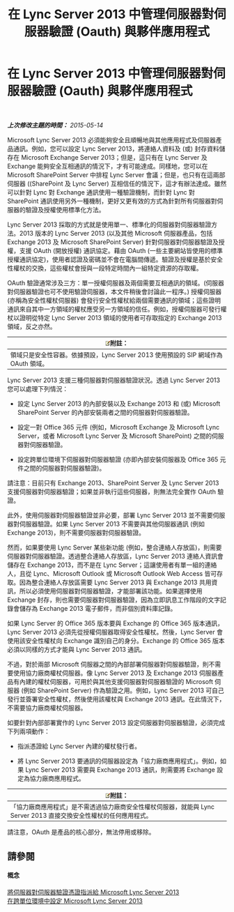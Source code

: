 ﻿---
title: 在 Lync Server 2013 中管理伺服器對伺服器驗證 (Oauth) 與夥伴應用程式
TOCTitle: 在 Lync Server 2013 中管理伺服器對伺服器驗證 (Oauth) 與夥伴應用程式
ms:assetid: 38848373-c8c6-4097-bf7f-699fe471348d
ms:mtpsurl: https://technet.microsoft.com/zh-tw/library/JJ204817(v=OCS.15)
ms:contentKeyID: 49290604
ms.date: 08/10/2015
mtps_version: v=OCS.15
ms.translationtype: HT
---

# 在 Lync Server 2013 中管理伺服器對伺服器驗證 (Oauth) 與夥伴應用程式

 

_**上次修改主題的時間：** 2015-05-14_

Microsoft Lync Server 2013 必須能夠安全且順暢地與其他應用程式及伺服器產品通訊。例如，您可以設定 Lync Server 2013，將連絡人資料及 (或) 封存資料儲存在 Microsoft Exchange Server 2013；但是，這只有在 Lync Server 及 Exchange 能夠安全互相通訊的情況下，才有可能達成。同樣地，您可以在 Microsoft SharePoint Server 中排程 Lync Server 會議；但是，也只有在這兩部伺服器 ((SharePoint 及 Lync Server) 互相信任的情況下，這才有辦法達成。雖然可以針對 Lync 對 Exchange 通訊使用一種驗證機制，而針對 Lync 對 SharePoint 通訊使用另外一種機制，更好又更有效的方式為針對所有伺服器對伺服器的驗證及授權使用標準化方法。

Lync Server 2013 採取的方式就是使用單一、標準化的伺服器對伺服器驗證方法。2013 版本的 Lync Server 2013 (以及其他 Microsoft 伺服器產品，包括 Exchange 2013 及 Microsoft SharePoint Server) 針對伺服器對伺服器驗證及授權，支援 OAuth (開放授權) 通訊協定。藉由 OAuth (一些主要網站皆使用的標準授權通訊協定)，使用者認證及密碼並不會在電腦間傳遞。驗證及授權是基於安全性權杖的交換，這些權杖會授與一段特定時間內一組特定資源的存取權。

OAuth 驗證通常涉及三方：單一授權伺服器及兩個需要互相通訊的領域。(伺服器對伺服器驗證也可不使用驗證伺服器，本文件稍後會討論此一程序。) 授權伺服器 (亦稱為安全性權杖伺服器) 會發行安全性權杖給兩個需要通訊的領域；這些證明通訊來自其中一方領域的權杖應受另一方領域的信任。例如，授權伺服器可發行權杖以證明從特定 Lync Server 2013 領域的使用者可存取指定的 Exchange 2013 領域，反之亦然。

<table>
<thead>
<tr class="header">
<th><img src="images/Gg398811.note(OCS.15).gif" title="note" alt="note" />附註：</th>
</tr>
</thead>
<tbody>
<tr class="odd">
<td>領域只是安全性容器。依據預設，Lync Server 2013 使用預設的 SIP 網域作為 OAuth 領域。</td>
</tr>
</tbody>
</table>


Lync Server 2013 支援三種伺服器對伺服器驗證狀況。透過 Lync Server 2013 您可以處理下列情況：

  - 設定 Lync Server 2013 的內部安裝以及 Exchange 2013 和 (或) Microsoft SharePoint Server 的內部安裝兩者之間的伺服器對伺服器驗證。

  - 設定一對 Office 365 元件 (例如，Microsoft Exchange 及 Microsoft Lync Server，或者 Microsoft Lync Server 及 Microsoft SharePoint) 之間的伺服器對伺服器驗證。

  - 設定跨單位環境下伺服器對伺服器驗證 (亦即內部安裝伺服器及 Office 365 元件之間的伺服器對伺服器驗證)。

請注意：目前只有 Exchange 2013、SharePoint Server 及 Lync Server 2013 支援伺服器對伺服器驗證；如果並非執行這些伺服器，則無法完全實作 OAuth 驗證。

此外，使用伺服器對伺服器驗證並非必要，部署 Lync Server 2013 並不需要伺服器對伺服器驗證。如果 Lync Server 2013 不需要與其他伺服器通訊 (例如 Exchange 2013)，則不需要伺服器對伺服器驗證。

然而，如果要使用 Lync Server 某些新功能 (例如，整合連絡人存放區)，則需要伺服器對伺服器驗證。透過整合連絡人存放區，Lync Server 2013 連絡人資訊會儲存在 Exchange 2013，而不是在 Lync Server；這讓使用者有單一組的連絡人，且從 Lync、Microsoft Outlook 或 Microsoft Outlook Web Access 皆可存取。因為整合連絡人存放區需要 Lync Server 2013 與 Exchange 2013 共用資訊，所以必須使用伺服器對伺服器驗證，才能部署該功能。如果選擇使用 Exchange 封存，則也需要伺服器對伺服器驗證，因為立即訊息工作階段的文字記錄會儲存為 Exchange 2013 電子郵件，而非個別資料庫記錄。

如果 Lync Server 的 Office 365 版本要與 Exchange 的 Office 365 版本通訊，Lync Server 2013 必須先從授權伺服器取得安全性權杖。然後，Lync Server 會使用該安全性權杖向 Exchange 識別自己的身分。Exchange 的 Office 365 版本必須以同樣的方式才能與 Lync Server 2013 通訊。

不過，對於兩部 Microsoft 伺服器之間的內部部署伺服器對伺服器驗證，則不需要使用協力廠商權杖伺服器。像 Lync Server 2013 及 Exchange 2013 伺服器產品有內建的權杖伺服器，可用於與其他支援伺服器對伺服器驗證的 Microsoft 伺服器 (例如 SharePoint Server) 作為驗證之用。例如，Lync Server 2013 可自己發行並簽署安全性權杖，然後使用該權杖與 Exchange 2013 通訊。在此情況下，不需要協力廠商權杖伺服器。

如要針對內部部署實作的 Lync Server 2013 設定伺服器對伺服器驗證，必須完成下列兩項動作：

  - 指派憑證給 Lync Server 內建的權杖發行者。

  - 將 Lync Server 2013 要通訊的伺服器設定為「協力廠商應用程式」。例如，如果 Lync Server 2013 需要與 Exchange 2013 通訊，則需要將 Exchange 設定為協力廠商應用程式。

<table>
<thead>
<tr class="header">
<th><img src="images/Gg398811.note(OCS.15).gif" title="note" alt="note" />附註：</th>
</tr>
</thead>
<tbody>
<tr class="odd">
<td>「協力廠商應用程式」是不需透過協力廠商安全性權杖伺服器，就能與 Lync Server 2013 直接交換安全性權杖的任何應用程式。</td>
</tr>
</tbody>
</table>


請注意，OAuth 是產品的核心部分，無法停用或移除。

## 請參閱

#### 概念

[將伺服器對伺服器驗證憑證指派給 Microsoft Lync Server 2013](lync-server-2013-assigning-a-server-to-server-authentication-certificate-to-lync-server-2013.md)  
[在跨單位環境中設定 Microsoft Lync Server 2013](lync-server-2013-configuring-lync-server-in-a-cross-premises-environment.md)

